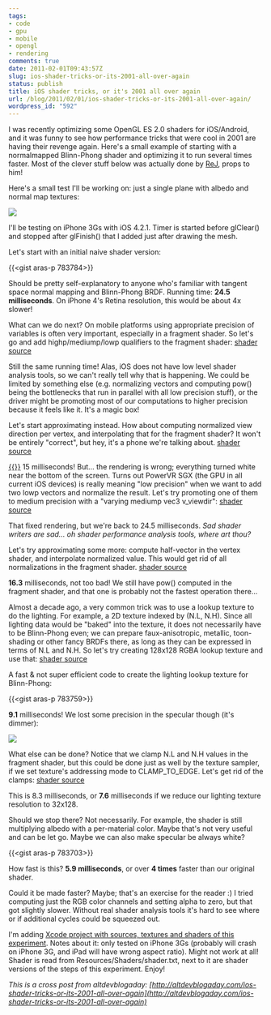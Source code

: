 ```yaml
---
tags:
- code
- gpu
- mobile
- opengl
- rendering
comments: true
date: 2011-02-01T09:43:57Z
slug: ios-shader-tricks-or-its-2001-all-over-again
status: publish
title: iOS shader tricks, or it's 2001 all over again
url: /blog/2011/02/01/ios-shader-tricks-or-its-2001-all-over-again/
wordpress_id: "592"
---
```


I was recently optimizing some OpenGL ES 2.0 shaders for iOS/Android, and it was funny to see how performance tricks that were cool in 2001 are having their revenge again. Here's a small example of starting with a normalmapped Blinn-Phong shader and optimizing it to run several times faster. Most of the clever stuff below was actually done by [ReJ](http://twitter.com/#!/__ReJ__), props to him!

Here's a small test I'll be working on: just a single plane with albedo and normal map textures:

[![](http://aras-p.info/blog/wp-content/uploads/2011/02/iosbump1-150x150.jpg)](http://aras-p.info/blog/wp-content/uploads/2011/02/iosbump1.jpg)

I'll be testing on iPhone 3Gs with iOS 4.2.1. Timer is started before glClear() and stopped after glFinish() that I added just after drawing the mesh.

Let's start with an initial naive shader version:

{{<gist aras-p 783784>}}

Should be pretty self-explanatory to anyone who's familiar with tangent space normal mapping and Blinn-Phong BRDF. Running time: **24.5 milliseconds**. On iPhone 4's Retina resolution, this would be about 4x slower!

What can we do next? On mobile platforms using appropriate precision of variables is often very important, especially in a fragment shader. So let's go and add highp/mediump/lowp qualifiers to the fragment shader: [shader source](https://gist.github.com/783703/05e78340b12739e853ce031bd0388430ea95f2a6)

Still the same running time! Alas, iOS does not have low level shader analysis tools, so we can't really tell why that is happening. We could be limited by something else (e.g. normalizing vectors and computing pow() being the bottlenecks that run in parallel with all low precision stuff), or the driver might be promoting most of our computations to higher precision because it feels like it. It's a magic box!

Let's start approximating instead. How about computing normalized view direction per vertex, and interpolating that for the fragment shader? It won't be entirely "correct", but hey, it's a phone we're talking about. [shader source](https://gist.github.com/783703/1e4fd0daa384d308d125a748985e8e203e49625a)

[{{<imgright src="http://aras-p.info/blog/wp-content/uploads/2011/02/iosbump3-150x150.jpg">}}](http://aras-p.info/blog/wp-content/uploads/2011/02/iosbump3.jpg)
15 milliseconds! But... the rendering is wrong; everything turned white near the bottom of the screen. Turns out PowerVR SGX (the GPU in all current iOS devices) is really meaning "low precision" when we want to add two lowp vectors and normalize the result. Let's try promoting one of them to medium precision with a "varying mediump vec3 v_viewdir": [shader source](https://gist.github.com/783703/591eb83dacaae3840cc4e4d3d8b95a4fc3abdd65)

That fixed rendering, but we're back to 24.5 milliseconds. _Sad shader writers are sad... oh shader performance analysis tools, where art thou?_

Let's try approximating some more: compute half-vector in the vertex shader, and interpolate normalized value. This would get rid of all normalizations in the fragment shader. [shader source](https://gist.github.com/783703/6360c2912b860aa30415e5120ef147169274cd71)

**16.3** milliseconds, not too bad! We still have pow() computed in the fragment shader, and that one is probably not the fastest operation there...

Almost a decade ago, a very common trick was to use a lookup texture to do the lighting. For example, a 2D texture indexed by (N.L, N.H). Since all lighting data would be "baked" into the texture, it does not necessarily have to be Blinn-Phong even; we can prepare faux-anisotropic, metallic, toon-shading or other fancy BRDFs there, as long as they can be expressed in terms of N.L and N.H. So let's try creating 128x128 RGBA lookup texture and use that: [shader source](https://gist.github.com/783703/87f1cf5529d644cab16123550e809e9f7598f4f3)

A fast & not super efficient code to create the lighting lookup texture for Blinn-Phong:

{{<gist aras-p 783759>}}


**9.1** milliseconds! We lost some precision in the specular though (it's dimmer):

[![](http://aras-p.info/blog/wp-content/uploads/2011/02/iosbump6-150x150.jpg)](http://aras-p.info/blog/wp-content/uploads/2011/02/iosbump6.jpg)

What else can be done? Notice that we clamp N.L and N.H values in the fragment shader, but this could be done just as well by the texture sampler, if we set texture's addressing mode to CLAMP_TO_EDGE. Let's get rid of the clamps: [shader source](https://gist.github.com/783703/e24a2475fded83d2196372c8092a0d8de80a98eb)

This is 8.3 milliseconds, or **7.6** milliseconds if we reduce our lighting texture resolution to 32x128.

Should we stop there? Not necessarily. For example, the shader is still multiplying albedo with a per-material color. Maybe that's not very useful and can be let go. Maybe we can also make specular be always white?

{{<gist aras-p 783703>}}


How fast is this? **5.9 milliseconds**, or over **4 times** faster than our original shader.

Could it be made faster? Maybe; that's an exercise for the reader :) I tried computing just the RGB color channels and setting alpha to zero, but that got slightly slower. Without real shader analysis tools it's hard to see where or if additional cycles could be squeezed out.

I'm adding [Xcode project with sources, textures and shaders of this experiment](http://aras-p.info/blog/wp-content/uploads/2011/02/iOSShaderPerf.zip). Notes about it: only tested on iPhone 3Gs (probably will crash on iPhone 3G, and iPad will have wrong aspect ratio). Might not work at all! Shader is read from Resources/Shaders/shader.txt, next to it are shader versions of the steps of this experiment. Enjoy!

_This is a cross post from altdevblogaday: [http://altdevblogaday.com/ios-shader-tricks-or-its-2001-all-over-again](http://altdevblogaday.com/ios-shader-tricks-or-its-2001-all-over-again)_
